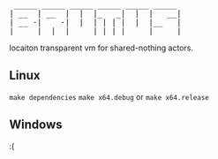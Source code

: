 <pre>
 _____ _____ _____ _____ _____ _____ 
| __  | __  |  |  |_   _|  |  |   __|
| __ -|    -|  |  | | | |  |  |__   |
|_____|__|__|_____| |_| |_____|_____|
</pre>
locaiton transparent vm for shared-nothing actors.

Linux
-------------
`make dependencies`
`make x64.debug` or `make x64.release`

Windows
-------------
:(